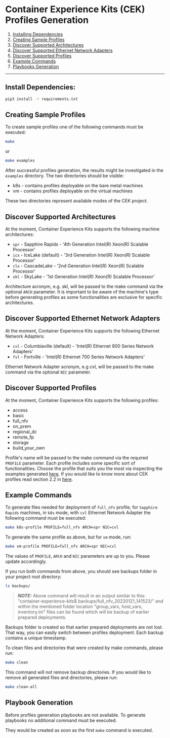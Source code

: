 # Container Experience Kits (CEK) Profiles Generation

1. [Installing Dependencies](#install-dependencies)
2. [Creating Sample Profiles](#creating-sample-profiles)
3. [Discover Supported Architectures](#discover-supported-architectures)
4. [Discover Supported Ethernet Network Adapters](#discover-supported-ethernet-network-adapters)
5. [Discover Supported Profiles](#discover-supported-profiles)
6. [Example Commands](#example-commands)
7. [Playbooks Generation](#playbook-generation)

---

## Install Dependencies:

```bash
pip3 install -r requirements.txt
```
## Creating Sample Profiles

To create sample profiles one of the following commands must be executed:

```bash
make
```

or

```bash
make examples
```

After successful profiles generation, the results might be investigated in the `examples` directory.
The two directories should be visible:

* k8s - contains profiles deployable on the bare metal machines
* vm - contains profiles deployable on the virtual machines

These two directories represent available modes of the CEK project.

## Discover Supported Architectures

At the moment, Container Experience Kits supports the following machine architectures:

* `spr` - Sapphire Rapids - '4th Generation Intel(R) Xeon(R) Scalable Processor'
* `icx` - IceLake (default) - '3rd Generation Intel(R) Xeon(R) Scalable Processor'
* `clx` - CascadeLake - '2nd Generation Intel(R) Xeon(R) Scalable Processor'
* `skl` - SkyLake - '1st Generation Intel(R) Xeon(R) Scalable Processor'

Architecture acronym, e.g. skl, will be passed to the make command via the optional `ARCH` parameter. It is important to be aware of the machine's type before generating profiles as some functionalities are exclusive for specific architectures.

## Discover Supported Ethernet Network Adapters

At the moment, Container Experience Kits supports the following Ethernet Network Adapters:
* `cvl` - Columbiaville (default) - 'Intel(R) Ethernet 800 Series Network Adapters'
* `fvl` - Fortville - 'Intel(R) Ethernet 700 Series Network Adapters'

Ethernet Network Adapter acronym, e.g cvl, will be passed to the make command via the optional `NIC` parameter.
## Discover Supported Profiles

At the moment, Container Experience Kits supports the following profiles:

* access
* basic
* full_nfv
* on_prem
* regional_dc
* remote_fp
* storage
* build_your_own

Profile's name will be passed to the make command via the required `PROFILE` parameter. Each profile includes some specific sort of functionalities. Choose the profile that suits you the most via inspecting the examples generated [here](#creating-sample-profiles).
If you would like to know more about CEK profiles read section 2.2 in [here](https://networkbuilders.intel.com/solutionslibrary/network-and-cloud-edge-container-bare-metal-reference-system-architecture-user-guide).


## Example Commands

To generate files needed for deployment of `full_nfv` profile, for `Sapphire Rapids` machines, in `k8s` mode, with `cvl` Ethernet Network Adapter the following command must be executed:

```bash
make k8s-profile PROFILE=full_nfv ARCH=spr NIC=cvl
```

To generate the same profile as above, but for `vm` mode, run:

```bash
make vm-profile PROFILE=full_nfv ARCH=spr NIC=cvl
```

The values of `PROFILE`, `ARCH` and `NIC` parameters are up to you. Please update accordingly.

If you run both commands from above, you should see backups folder in your project root directory:

```bash
ls backups/
```
> **_NOTE:_** Above command will result in an output similar to this: "container-experience-kits$ backups/full_nfv_20220121_141523/" and within the mentioned folder location "group_vars, host_vars, inventory.ini" files can be found which will be backup of earlier prepared deployments.

Backups folder is created so that earlier prepared deployments are not lost. That way, you can easily switch between profiles deployment. Each backup contains a unique timestamp.

To clean files and directories that were created by make commands, please run:

```bash
make clean
```

This command will not remove backup directories. If you would like to remove all generated files and directories, please run:

```bash
make clean-all
```

## Playbook Generation

Before profiles generation playbooks are not available. To generate playbooks no additional command must be executed. 

They would be created as soon as the first `make` command is executed.
